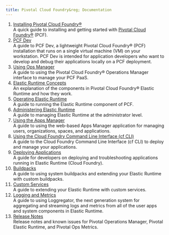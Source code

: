 ```yaml
---
title: Pivotal Cloud Foundry&reg; Documentation
---
```


<ol class="class-list">
  <li>
    <a class="subnav" href="./index.html">Installing Pivotal Cloud Foundry®</a>
    <div class="docs-module-description">A quick guide to installing and getting started with <a href="https://network.pivotal.io/products/pivotal-cf">Pivotal Cloud Foundry&reg;</a> (PCF).</div>
  </li>
  <li>
    <a class="subnav" href="../../pcf-dev/index.html">PCF Dev</a>
    <div class="docs-module-description">A guide to PCF Dev, a lightweight Pivotal Cloud Foundry&reg; (PCF) installation that runs on a single virtual machine (VM) on your workstation. PCF Dev is intended for application developers who want to develop and debug their applications locally on a PCF deployment.</div>
  </li>
  <li>
    <a class="subnav" href="../customizing/index.html">Using Ops Manager</a>
    <div class="docs-module-description">A guide to using the Pivotal Cloud Foundry&reg; Operations Manager interface to manage your PCF PaaS.</div>
  </li>
  <li>
    <a class="subnav" href="../concepts/index.html">Elastic Runtime Concepts</a>
    <div class="docs-module-description">An explanation of the components in Pivotal Cloud Foundry&reg; Elastic Runtime and how they work.</div>
  </li>
  <li>
    <a class="subnav" href="../opsguide/index.html">Operating Elastic Runtime</a>
    <div class="docs-module-description">A guide to running the Elastic Runtime component of PCF.</div>
  </li>
  <li>
    <a class="subnav" href="../adminguide/index.html">Administering Elastic Runtime</a>
    <div class="docs-module-description">A guide to managing Elastic Runtime at the administrator level.</div>
  </li>
  <li>
    <a class="subnav" href="../console/index.html">Using the Apps Manager</a>
    <div class="docs-module-description">A guide to using the web-based Apps Manager application for managing users, organizations, spaces, and applications.</div>
  </li>
  <li>
    <a class="subnav" href="../cf-cli/index.html">Using the Cloud Foundry Command Line Interface (cf CLI)</a>
    <div class="docs-module-description">A guide to the Cloud Foundry Command Line Interface (cf CLI) to deploy and manage your applications.</div>
  </li>
  <li>
    <a class="subnav" href="../devguide/index.html">Deploying Applications</a>
    <div class="docs-module-description">A guide for developers on deploying and troubleshooting applications running in Elastic Runtime (Cloud Foundry).</div>
  </li>
  <li>
    <a class="subnav" href="../buildpacks/index.html">Buildpacks</a>
    <div class="docs-module-description">A guide to using system buildpacks and extending your Elastic Runtime with custom buildpacks.</div>
  </li>
  <li>
    <a class="subnav" href="../services/index.html">Custom Services</a>
    <div class="docs-module-description">A guide to extending your Elastic Runtime with custom services.</div>
  </li>
  <li>
    <a class="subnav" href="../loggregator/index.html">Logging and Metrics</a>
    <div class="docs-module-description">A guide to using Loggregator, the next generation system for aggregating and streaming logs and metrics from all of the user apps and system components in Elastic Runtime.</div>
  </li>
  <li>
    <a class="subnav" href="../pcf-release-notes/index.html">Release Notes</a>
    <div class="docs-module-description">Release notes and known issues for Pivotal Operations Manager, Pivotal Elastic Runtime, and Pivotal Ops Metrics.</div>
  </li>
</ol>
